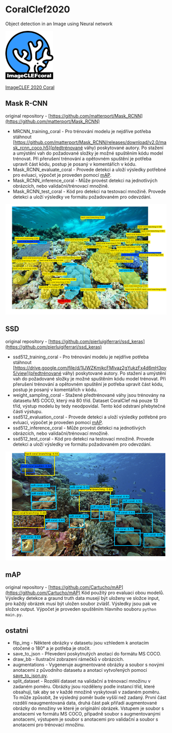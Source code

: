 # CoralClef2020
Object detection in an Image using Neural network

<img src="assets/imageclefcoral_logo.gif" width="150" height="150">

[ImageCLEF 2020 Coral](https://www.imageclef.org/2020/coral)

## Mask R-CNN
original repository - [https://github.com/matterport/Mask_RCNN](https://github.com/matterport/Mask_RCNN)
- MRCNN_training_coral - Pro trénování modelu je nejdříve potřeba stáhnout [https://github.com/matterport/Mask_RCNN/releases/download/v2.0/mask_rcnn_coco.h5](předtrénované váhy) poskytované autory. Po stažení a umýstění vah do požadované složky je možné spuštěním kódu model trénovat. Při přerušení trénování a opětovném spuštění je potřeba upravit část kódu, postup je posaný v komentářích v kódu.
- Mask_RCNN_evaluate_coral - Provede detekci a uloží výsledky potřebné pro evluaci, výpočet je proveden pomocí [mAP](mAP/).
- Mask_RCNN_inference_coral - Může provést detekci na jednotlivých obrázcích, nebo validační/trénovací množině. 
- Mask_RCNN_test_coral - Kód pro detekci na testovací množině. Provede detekci a uloží výsledky ve formátu požadovaném pro odevzdání.

![](assets/img0_MRCNN.png)


## SSD
original repository - [https://github.com/pierluigiferrari/ssd_keras](https://github.com/pierluigiferrari/ssd_keras)
- ssd512_training_coral - Pro trénování modelu je nejdříve potřeba stáhnout [https://drive.google.com/file/d/1IJWZKmjkcFMlvaz2gYukzFx4d6mH3py5/view](předtrénované váhy) poskytované autory.  Po stažení a umýstění vah do požadované složky je možné spuštěním kódu model trénovat. Při přerušení trénování a opětovném spuštění je potřeba upravit část kódu, postup je posaný v komentářích v kódu.
- weight_sampling_coral - Stažené předtrénované váhy jsou trénovány na datasetu MS COCO, který má 80 tříd. Dataset CoralClef má pouze 13 tříd, výstup modelu by tedy neodpovídal. Tento kód odstraní přebytečné části výstupu.
- ssd512_evaluation_coral - Provede detekci a uloží výsledky potřebné pro evluaci, výpočet je proveden pomocí [mAP](mAP/).
- ssd512_inference_coral - Může provést detekci na jednotlivých obrázcích, nebo validační/trénovací množině.
- ssd512_test_coral - Kód pro detekci na testovací množině. Provede detekci a uloží výsledky ve formátu požadovaném pro odevzdání.

![](assets/img5_SSD.png)


## mAP
original repository - [https://github.com/Cartucho/mAP](https://github.com/Cartucho/mAP)
Kód použitý pro evaluaci obou modelů. Výsledky detekce a graund truth data musejí být uloženy ve složce input, pro každý obrázek musí být uložen soubor zvlášť. Výsledky jsou pak ve složce output. Výpočet je proveden spuštěním hlavního souboru `python main.py`.


## ostatni
- flip_img - Některé obrázky v datasetu jsou vzhledem k anotacím otočené o 180° a je potřeba je otočit.
- save_to_json - Převedení poskytnutých anotací do formátu MS COCO.
- draw_bb - Ilustrační zobrazení rámečků v obrázcích.
- augmentations - Vygeneruje augmentované obrázky a soubor s novými anotacemi z původního datasetu a anotací vytvořených pomocí [save_to_json.py](ostatni/save_to_json.py). 
- split_dataset - Rozdělí dataset na validační a trénovací množinu v zadaném poměru. Obrázky jsou rozděleny podle instancí tříd, které obsahují, tak aby se v každé množině vyskytovali v zadaném poměru. To může způsobit, že výsledný poměr bude vyšší než zadaný. První část rozdělí neaugmentovaná data, druhá část pak přiřadí augmentované obrázky do množiny ve které je originální obrázek. Vstupem je soubor s anotacemi ve formátu MS COCO, případně soubor s augmentovanými anotacemi, výstupem je soubor s anotacemi pro validační a soubor s anotacemi pro trénovací množinu.


